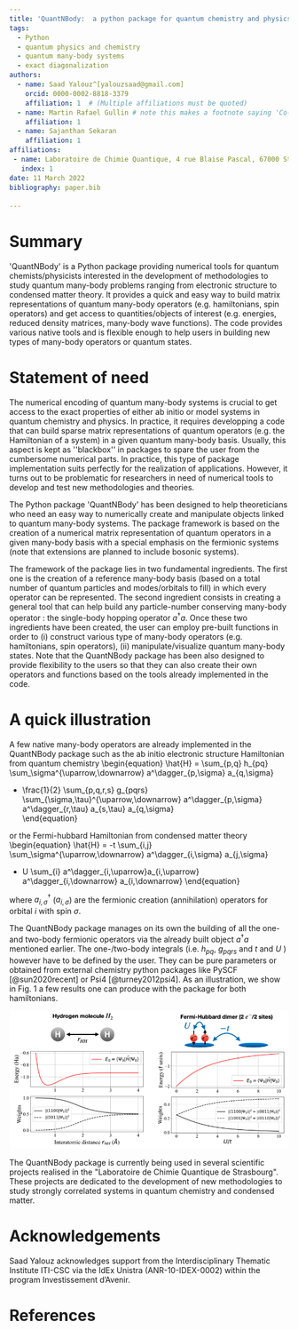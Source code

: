 ```yaml
---
title: 'QuantNBody:  a python package for quantum chemistry and physics to build and manipulate many-body operators and wave functions.'
tags:
  - Python
  - quantum physics and chemistry
  - quantum many-body systems
  - exact diagonalization
authors:
  - name: Saad Yalouz^[yalouzsaad@gmail.com]
    orcid: 0000-0002-8818-3379
    affiliation: 1  # (Multiple affiliations must be quoted)
  - name: Martin Rafael Gullin # note this makes a footnote saying 'Co-first author'
    affiliation: 1
  - name: Sajanthan Sekaran
    affiliation: 1
affiliations:
 - name: Laboratoire de Chimie Quantique, 4 rue Blaise Pascal, 67000 Strasbourg, France
   index: 1
date: 11 March 2022
bibliography: paper.bib
 
---
```


# Summary 

'QuantNBody' is a Python package providing numerical tools for quantum chemists/physicists interested in the development of methodologies to study quantum many-body problems ranging from electronic structure to condensed matter theory. It provides a quick and easy way to build matrix representations of quantum many-body operators (e.g. hamiltonians, spin operators) and get access to quantities/objects of interest (e.g. energies, reduced density matrices, many-body wave functions). The code provides various native tools and is flexible enough to help users in building new types of many-body operators or quantum states. 

# Statement of need
  
The numerical encoding of quantum many-body systems is crucial to get access to the exact properties 
of either ab initio or model systems in quantum chemistry and physics.
In practice, it requires developping a code that can build sparse matrix representations of quantum
operators (e.g. the Hamiltonian of a system) in a given quantum many-body basis.
Usually, this aspect is kept as ''blackbox'' in packages to spare the user from the cumbersome numerical parts.
In practice, this type of package implementation suits perfectly for the realization of applications. However, 
it turns out to be problematic for researchers in need of numerical tools to develop and test new methodologies and theories. 

The Python package 'QuantNBody' has been designed to help theoreticians who need an easy way to numerically create
and manipulate objects linked to quantum many-body systems. The package framework is based on the creation of a numerical
matrix representation of quantum operators in a given many-body basis with a special emphasis on the fermionic systems
(note that extensions are planned to include bosonic systems).  

The framework of the package lies in two fundamental ingredients. The first one is the creation of a reference
many-body basis (based on a total number of quantum particles and modes/orbitals to fill) in which every operator
can be represented. The second ingredient consists in creating a general tool that can help build any particle-number
conserving many-body operator : the single-body hopping operator $a^\dagger a$.  Once these two ingredients
have been created, the user can employ pre-built functions in order to (i) construct various type of many-body
operators (e.g. hamiltonians, spin operators), (ii) manipulate/visualize quantum many-body states. Note that
the QuantNBody package has been also designed to provide flexibility to the users so that they can also create their
own operators and functions based on the tools already implemented in the code.

# A quick illustration

A few native many-body operators are already implemented in the QuantNBody package such as the ab initio
electronic structure Hamiltonian from quantum chemistry
\begin{equation} 
\hat{H} = \sum_{p,q} h_{pq} \sum_\sigma^{\uparrow,\downarrow} a^\dagger_{p,\sigma} a_{q,\sigma} 
+ \frac{1}{2} \sum_{p,q,r,s}  g_{pqrs} \sum_{\sigma,\tau}^{\uparrow,\downarrow} a^\dagger_{p,\sigma} a^\dagger_{r,\tau} a_{s,\tau} a_{q,\sigma}  
\end{equation}

or the Fermi-hubbard Hamiltonian from condensed matter theory
\begin{equation} 
\hat{H} = -t  \sum_{i,j} \sum_\sigma^{\uparrow,\downarrow} a^\dagger_{i,\sigma} a_{j,\sigma} 
+ U \sum_{i}  a^\dagger_{i,\uparrow}a_{i,\uparrow} a^\dagger_{i,\downarrow} a_{i,\downarrow}
\end{equation}

where $a^\dagger_{i,\sigma}$ ($a_{i,\sigma}$) are the fermionic creation (annihilation) operators for orbital $i$ with spin $\sigma$.

The QuantNBody package manages on its own the building of all the one- and two-body fermionic operators via the already built object $a^\dagger a$ mentioned earlier. The one-/two-body integrals (i.e.  $h_{pq}$, $g_{pqrs}$  and $t$ and $U$ ) however have to be defined by the user. They can be pure parameters or obtained from external chemistry python packages like PySCF [@sun2020recent] or Psi4 [@turney2012psi4]. As an illustration, we show in Fig. 1 a few results one can produce with the package for both hamiltonians.
 
![$H_2$ molecule and Fermi-Hubbard dimer. **Left column:** ground state energy and ground state decomposition in the many-body basis for the $H_2$ molecule dissociation in a minimal basis (STO-3G) using integrals from Psi4 [@turney2012psi4]. **Right column:** ground state energy and ground state decomposition in the many-body basis for the Fermi-Hubbard dimer as a function of $U/t$  (2 electrons on 2 sites). \label{fig:example}](figure.png)

The QuantNBody package is currently being used in several scientific projects realised in the "Laboratoire de Chimie Quantique de Strasbourg".
These projects are dedicated to the development of new methodologies to study strongly correlated systems in quantum chemistry and
condensed matter.
 
 
# Acknowledgements

Saad Yalouz acknowledges support from the Interdisciplinary Thematic Institute ITI-CSC
via the IdEx Unistra (ANR-10-IDEX-0002) within the program Investissement d’Avenir.

# References

